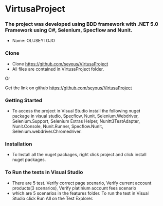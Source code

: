 # VirtusaProject


### The project was developed using BDD framework with .NET 5.0 Framework using C#, Selenium, Specflow and Nunit.

* Name:  OLUSEYI OJO
 

### Clone
- Clone https://github.com/seyous/VirtusaProject
- All files are contained in VirtusaProject folder.

Or

Get the link on github
  https://github.com/seyous/VirtusaProject


### Getting Started
* To access the project in Visual Studio install the following nuget package in visual studio, Specflow, Nunit, Selenium.Webdriver, Selenium.Support, Selenium Extras Helper, Nunitt3TestAdapter, Nunit.Console, Nunit.Runner, Specflow.Nunit, Selenium.webdriver.Chromedriver.


### Installation
* To Install all the nuget packages, right click project and click install nuget packages.



### To Run the tests in Visual Studio
* There are 5 test.  Verify correct page scenario, Verify current account products(3 scenarios), Verify platinium account fees scenario
* which are 5 scenarios in the features folder. To run the test in Visual Studio click Run All on the Test Explorer.

